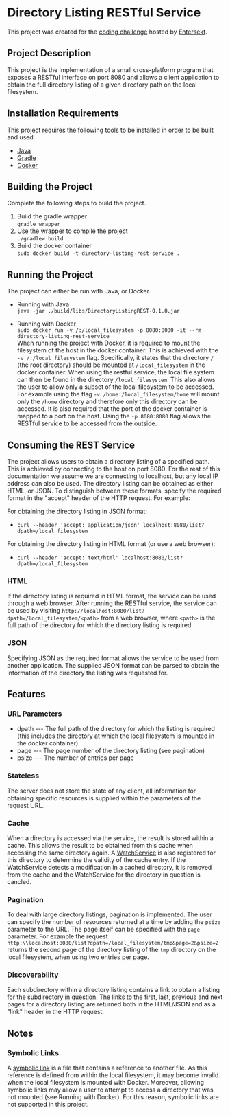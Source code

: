 # Directory Listing RESTful Service #

This project was created for the [coding challenge](https://github.com/entersekt/compsci_open-day_challenge_2017) hosted by [Entersekt](https://www.entersekt.com/).

## Project Description ##
This project is the implementation of a small cross-platform program that exposes a RESTful interface on port 8080 and allows a client application to obtain the full directory listing of a given directory path on the local filesystem.

## Installation Requirements ##
This project requires the following tools to be installed in order to be built and used.

* [Java](https://www.java.com/en/)
* [Gradle](https://gradle.org/)
* [Docker](https://www.docker.com/)

## Building the Project ##
Complete the following steps to build the project.

1. Build the gradle wrapper  
`gradle wrapper`
1. Use the wrapper to compile the project  
`./gradlew build`
1. Build the docker container  
`sudo docker build -t directory-listing-rest-service .`

## Running the Project ##
The project can either be run with Java, or Docker.

* Running with Java  
`java -jar ./build/libs/DirectoryListingREST-0.1.0.jar`

* Running with Docker  
`sudo docker run -v /:/local_filesystem -p 8080:8080 -it --rm directory-listing-rest-service`  
When running the project with Docker, it is required to mount the filesystem of the host in the docker container.
This is achieved with the `-v /:/local_filesystem` flag.
Specifically, it states that the directory `/` (the root directory) should be mounted at `/local_filesystem` in the docker container.
When using the restful service, the local file system can then be found in the directory `/local_filesystem`.
This also allows the user to allow only a subset of the local filesystem to be accessed.
For example using the flag `-v /home:/local_filesystem/home` will mount only the `/home` directory and therefore only this directory can be accessed.
It is also required that the port of the docker container is mapped to a port on the host.
Using the `-p 8080:8080` flag allows the RESTful service to be accessed from the outside.

## Consuming the REST Service ##
The project allows users to obtain a directory listing of a specified path.
This is achieved by connecting to the host on port 8080.
For the rest of this documentation we assume we are connecting to localhost, but any local IP address can also be used.
The directory listing can be obtained as either HTML, or JSON.
To distinguish between these formats, specify the required format in the "accept" header of the HTTP request.
For example:

For obtaining the directory listing in JSON format:

* `curl --header 'accept: application/json' localhost:8080/list?dpath=/local_filesystem`

For obtaining the directory listing in HTML format (or use a web browser):

* `curl --header 'accept: text/html' localhost:8080/list?dpath=/local_filesystem`

### HTML ###
If the directory listing is required in HTML format, the service can be used through a web browser.
After running the RESTful service, the service can be used by visiting `http://localhost:8080/list?dpath=/local_filesystem/<path>` from a web browser, where `<path>` is the full path of the directory for which the directory listing is required. 
 
### JSON ###
Specifying JSON as the required format allows the service to be used from another application.
The supplied JSON format can be parsed to obtain the information of the directory the listing was requested for. 

## Features ##

### URL Parameters ###

* dpath --- The full path of the directory for which the listing is required (this includes the directory at which the local filesystem is mounted in the docker container)
* page --- The page number of the directory listing (see pagination)
* psize --- The number of entries per page

### Stateless ###
The server does not store the state of any client, all information for obtaining specific resources is supplied within the parameters of the request URL.

### Cache ###
When a directory is accessed via the service, the result is stored within a cache.
This allows the result to be obtained from this cache when accessing the same directory again.
A [WatchService](https://docs.oracle.com/javase/7/docs/api/java/nio/file/WatchService.html) is also registered for this directory to determine the validity of the cache entry.
If the WatchService detects a modification in a cached directory, it is removed from the cache and the WatchService for the directory in question is cancled.

### Pagination ###
To deal with large directory listings, pagination is implemented.
The user can specify the number of resources returned at a time by adding the `psize` parameter to the URL.
The page itself can be specified with the `page` parameter.
For example the request  
`http:\\localhost:8080/list?dpath=/local_filesystem/tmp&page=2&psize=2`  
returns the second page of the directory listing of the `tmp` directory on the local filesystem, when using two entries per page.

### Discoverability ###
Each subdirectory within a directory listing contains a link to obtain a listing for the subdirectory in question.
The links to the first, last, previous and next pages for a directory listing are returned both in the HTML/JSON and as a "link" header in the HTTP request.

## Notes ##

### Symbolic Links ###
A [symbolic link](https://en.wikipedia.org/wiki/Symbolic_link) is a file that contains a reference to another file.
As this reference is defined from within the local filesystem, it may become invalid when the local filesystem is mounted with Docker.
Moreover, allowing symbolic links may allow a user to attempt to access a directory that was not mounted (see Running with Docker).
For this reason, symbolic links are not supported in this project.
